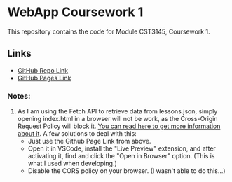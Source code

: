 # WebApp Coursework 1

This repository contains the code for Module CST3145, Coursework 1.

## Links

- [GitHub Repo Link](https://github.com/MV461/WebApp-Coursework-1.git)
- [GitHub Pages Link](https://mv461.github.io/WebApp-Coursework-1/)

### Notes:
1. As I am using the Fetch API to retrieve data from lessons.json, simply opening index.html in a browser will not be work, as the Cross-Origin Request Policy will block it. [You can read here to get more information about it](https://developer.mozilla.org/en-US/docs/Web/HTTP/CORS/Errors/CORSRequestNotHttp). A few solutions to deal with this:
    - Just use the Github Page Link from above.
    - Open it in VSCode, install the "Live Preview" extension, and after activating it, find and click the "Open in Browser" option. (This is what I used when developing.)
    - Disable the CORS policy on your browser. (I wasn't able to do this...)